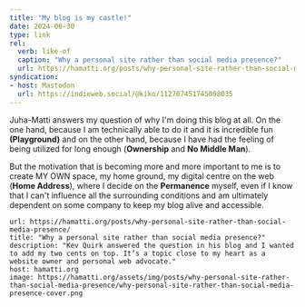 ```yaml
---
title: "My blog is my castle!"
date: 2024-06-30
type: link
rel:
  verb: like-of
  caption: "Why a personal site rather than social media presence?"
  url: https://hamatti.org/posts/why-personal-site-rather-than-social-media-presence/
syndication: 
- host: Mastodon
  url: https://indieweb.social/@kiko/112707451745098035
---
```

Juha-Matti answers my question of why I'm doing this blog at all. On the one hand, because I am technically able to do it and it is incredible fun **(Playground)** and on the other hand, because I have had the feeling of being utilized for long enough (**Ownership** and **No Middle Man**). 

But the motivation that is becoming more and more important to me is to create MY OWN space, my home ground, my digital centre on the web (**Home Address**), where I decide on the **Permanence** myself, even if I know that I can't influence all the surrounding conditions and am ultimately dependent on some company to keep my blog alive and accessible.

```cardlink
url: https://hamatti.org/posts/why-personal-site-rather-than-social-media-presence/
title: "Why a personal site rather than social media presence?"
description: "Kev Quirk answered the question in his blog and I wanted to add my two cents on top. It’s a topic close to my heart as a website owner and personal web advocate."
host: hamatti.org
image: https://hamatti.org/assets/img/posts/why-personal-site-rather-than-social-media-presence/why-personal-site-rather-than-social-media-presence-cover.png
```
